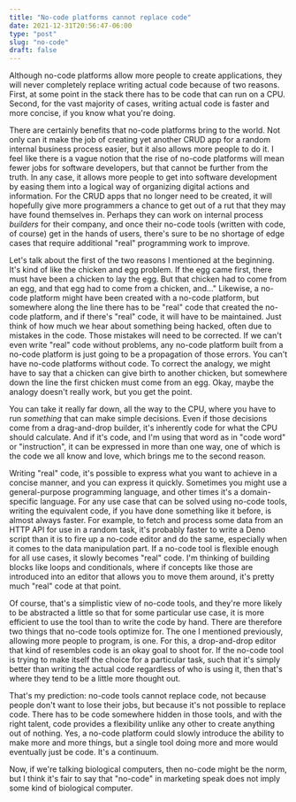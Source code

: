 ```yaml
---
title: "No-code platforms cannot replace code"
date: 2021-12-31T20:56:47-06:00 
type: "post"
slug: "no-code"
draft: false
---
```


Although no-code platforms allow more people to create applications, they will
never completely replace writing actual code because of two reasons. First, at
some point in the stack there has to be code that can run on a CPU. Second, for
the vast majority of cases, writing actual code is faster and more concise, if
you know what you're doing.

There are certainly benefits that no-code platforms bring to the world. Not
only can it make the job of creating yet another CRUD app for a random internal
business process easier, but it also allows more people to do it. I feel like
there is a vague notion that the rise of no-code platforms will mean fewer jobs
for software developers, but that cannot be further from the truth. In any
case, it allows more people to get into software development by easing them
into a logical way of organizing digital actions and information. For the CRUD
apps that no longer need to be created, it will hopefully give more programmers
a chance to get out of a rut that they may have found themselves in. Perhaps
they can work on internal process *builders* for their company, and once their
no-code tools (written with code, of course) get in the hands of users, there's
sure to be no shortage of edge cases that require additional "real" programming
work to improve.

Let's talk about the first of the two reasons I mentioned at the beginning.
It's kind of like the chicken and egg problem. If the egg came first, there
must have been a chicken to lay the egg. But that chicken had to come from an
egg, and that egg had to come from a chicken, and…" Likewise, a no-code
platform might have been created with a no-code platform, but somewhere along
the line there has to be "real" code that created the no-code platform, and if
there's "real" code, it will have to be maintained. Just think of how much we
hear about something being hacked, often due to mistakes in the code. Those
mistakes will need to be corrected. If we can't even write "real" code without
problems, any no-code platform built from a no-code platform is just going to
be a propagation of those errors. You can't have no-code platforms without
code. To correct the analogy, we might have to say that a chicken can give
birth to another chicken, but somewhere down the line the first chicken must
come from an egg. Okay, maybe the analogy doesn't really work, but you get the
point.

You can take it really far down, all the way to the CPU, where you have to run
*something* that can make simple decisions. Even if those decisions come from a
drag-and-drop builder, it's inherently code for what the CPU should calculate.
And if it's code, and I'm using that word as in "code word" or "instruction",
it can be expressed in more than one way, one of which is the code we all know
and love, which brings me to the second reason.

Writing "real" code, it's possible to express what you want to achieve in a
concise manner, and you can express it quickly. Sometimes you might use a
general-purpose programming language, and other times it's a domain-specific
language. For any use case that can be solved using no-code tools, writing the
equivalent code, if you have done something like it before, is almost always
faster. For example, to fetch and process some data from an HTTP API for use in
a random task, it's probably faster to write a Deno script than it is to fire
up a no-code editor and do the same, especially when it comes to the data
manipulation part. If a no-code tool is flexible enough for all use cases, it
slowly becomes "real" code. I'm thinking of building blocks like loops and
conditionals, where if concepts like those are introduced into an editor that
allows you to move them around, it's pretty much "real" code at that point.

Of course, that's a simplistic view of no-code tools, and they're more likely
to be abstracted a little so that for some particular use case, it is more
efficient to use the tool than to write the code by hand. There are therefore
two things that no-code tools optimize for. The one I mentioned previously,
allowing more people to program, is one. For this, a drop-and-drop editor that
kind of resembles code is an okay goal to shoot for. If the no-code tool is
trying to make itself the choice for a particular task, such that it's simply
better than writing the actual code regardless of who is using it, then that's
where they tend to be a little more thought out.

That's my prediction: no-code tools cannot replace code, not because people
don't want to lose their jobs, but because it's not possible to replace code.
There has to be code somewhere hidden in those tools, and with the right
talent, code provides a flexibility unlike any other to create anything out of
nothing. Yes, a no-code platform could slowly introduce the ability to make
more and more things, but a single tool doing more and more would eventually
just be code. It's a continuum.

Now, if we're talking biological computers, then no-code might be the norm, but
I think it's fair to say that "no-code" in marketing speak does not imply some
kind of biological computer.
